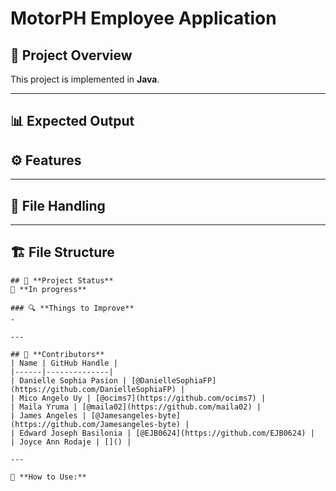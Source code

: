 # **MotorPH Employee Application**

## 📌 Project Overview  
 

This project is implemented in **Java**.

---

## 📊 **Expected Output**  


## ⚙️ **Features**  


---

## 📂 **File Handling**  

---

## 🏗 **File Structure**  

```
## 🚧 **Project Status**  
🔧 **In progress**  

### 🔍 **Things to Improve**  
-

---

## 👥 **Contributors**  
| Name | GitHub Handle |
|------|--------------|
| Danielle Sophia Pasion | [@DanielleSophiaFP](https://github.com/DanielleSophiaFP) |
| Mico Angelo Uy | [@ocims7](https://github.com/ocims7) |
| Maila Yruma | [@maila02](https://github.com/maila02) |
| James Angeles | [@Jamesangeles-byte](https://github.com/Jamesangeles-byte) |
| Edward Joseph Basilonia | [@EJB0624](https://github.com/EJB0624) |
| Joyce Ann Rodaje | []() |

---

🎯 **How to Use:**  






